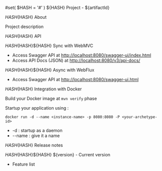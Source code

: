 #set( $HASH = '#' )
${HASH} Project - ${artifactId}

${HASH}${HASH} About

Project description

${HASH}${HASH} API

${HASH}${HASH}${HASH} Sync with WebMVC

* Access Swagger API at [http://localhost:8080/swagger-ui/index.html](http://localhost:8080/swagger-ui/index.html)
* Access API Docs (JSON) at [http://localhost:8080/v3/api-docs/](http://localhost:8080/v3/api-docs/)

${HASH}${HASH}${HASH} Async with WebFlux

* Access Swagger API at [http://localhost:8080/swagger-ui.html](http://localhost:8080/swagger-ui.html)

${HASH}${HASH} Integration with Docker

Build your Docker image at ```mvn verify``` phase

Startup your application using :

```
docker run -d --name <instance-name> -p 8080:8080 -P <your-archetype-id>
```

* -d : startup as a daemon
* --name : give it a name

${HASH}${HASH} Release notes

${HASH}${HASH}${HASH} ${version} - Current version

* Feature list